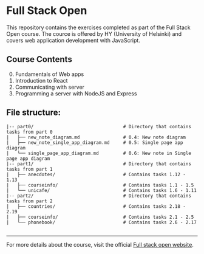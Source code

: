 # Full Stack Open

This repository contains the exercises completed as part of the Full Stack Open course. The cource is offered by HY (University of Helsinki) and covers web application development with JavaScript.

## Course Contents

0. Fundamentals of Web apps
1. Introduction to React
2. Communicating with server
3. Programming a server with NodeJS and Express

## File structure:

```
|-- part0/                                 # Directory that contains tasks from part 0
|   ├── new_note_diagram.md                # 0.4: New note diagram
|   ├── new_note_single_app_diagram.md     # 0.5: Single page app diagram
|   └── single_page_app_diagram.md         # 0.6: New note in Single page app diagram
|-- part1/                                 # Directory that contains tasks from part 1
|   ├── anecdotes/                         # Contains tasks 1.12 - 1.13
|   ├── courseinfo/                        # Contains tasks 1.1 - 1.5
|   └── unicafe/                           # Contains tasks 1.6 - 1.11
|-- part2/                                 # Directory that contains tasks from part 2
|   ├── countries/                         # Contains tasks 2.18 - 2.19
|   ├── courseinfo/                        # Contains tasks 2.1 - 2.5
|   └── phonebook/                         # Contains tasks 2.6 - 2.17
    
```

---

For more details about the course, visit the official [Full stack open website](https://fullstackopen.com/en/).
